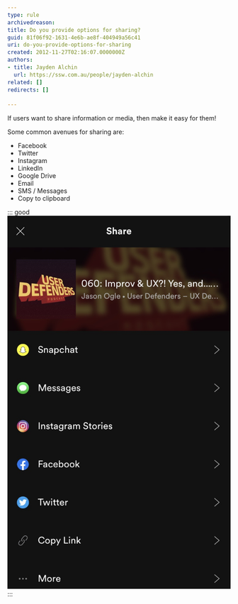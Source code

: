 ```yaml
---
type: rule
archivedreason: 
title: Do you provide options for sharing?
guid: 81f06f92-1631-4e6b-ae8f-404949a56c41
uri: do-you-provide-options-for-sharing
created: 2012-11-27T02:16:07.0000000Z
authors:
- title: Jayden Alchin
  url: https://ssw.com.au/people/jayden-alchin
related: []
redirects: []

---
```


If users want to share information or media, then make it easy for them!

<!--endintro-->

Some common avenues for sharing are:
- Facebook
- Twitter
- Instagram
- LinkedIn 
- Google Drive 
- Email
- SMS / Messages
- Copy to clipboard

::: good  
![Figure: Good example – Users can easily share media via 6 common avenues and more.](/rules/do-you-provide-options-for-sharing/social-networks.png)  
:::

